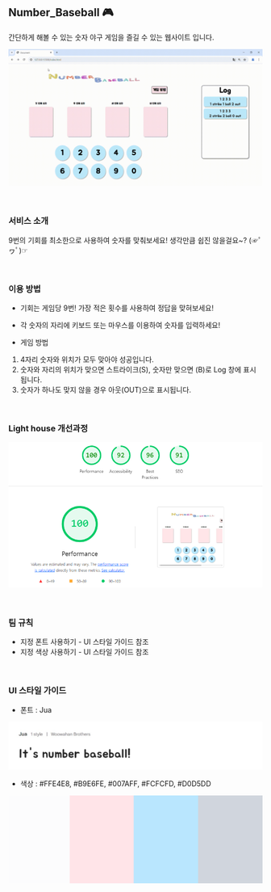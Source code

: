 ## Number_Baseball 🎮
간단하게 해볼 수 있는 숫자 야구 게임을 즐길 수 있는 웹사이트 입니다.

![페이지 시연](https://github.com/woorifisa-service-dev-3rd/frontend-1st-Number_Baseball/blob/bang/img_/Document%20-%20Chrome%202024-07-11%2017-30-56.gif)


<br>

### 서비스 소개

9번의 기회를 최소한으로 사용하여 숫자를 맞춰보세요!
생각만큼 쉽진 않을걸요~? (☞ﾟヮﾟ)☞

<br>

### 이용 방법
* 기회는 게임당 9번! 가장 적은 횟수를 사용하여 정답을 맞혀보세요!
* 각 숫자의 자리에 키보드 또는 마우스를 이용하여 숫자를 입력하세요!


* 게임 방법

1. 4자리 숫자와 위치가 모두 맞아야 성공입니다.
2. 숫자와 자리의 위치가 맞으면 스트라이크(S), 숫자만 맞으면 (B)로 Log 창에 표시됩니다.
3. 숫자가 하나도 맞지 않을 경우 아웃(OUT)으로 표시됩니다.


<br>

### Light house 개선과정

![lighthouse](https://github.com/woorifisa-service-dev-3rd/frontend-1st-Number_Baseball/blob/bang/img_/%EB%9D%BC%EC%9D%B4%ED%8A%B8%ED%95%98%EC%9A%B0%EC%8A%A4.png)




<br>

### 팀 규칙

- 지정 폰트 사용하기 - UI 스타일 가이드 참조
- 지정 색상 사용하기 - UI 스타일 가이드 참조



<br>

### UI 스타일 가이드
- 폰트 : Jua

![font](https://github.com/woorifisa-service-dev-3rd/frontend-1st-Number_Baseball/blob/bang/img_/font.jpg)




- 색상 : #FFE4E8, #B9E6FE, #007AFF, #FCFCFD, #D0D5DD

  
![color](https://github.com/woorifisa-service-dev-3rd/frontend-1st-Number_Baseball/blob/dev/img_/%EC%83%89%EC%83%81.png)
 
